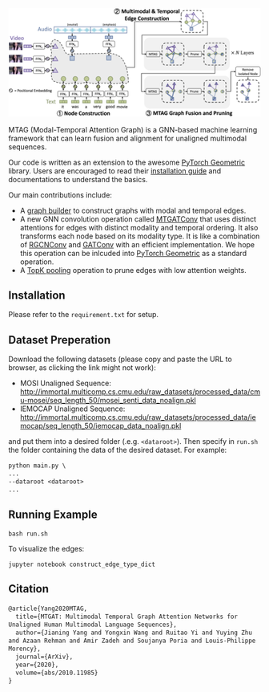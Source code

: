 ![](overview.png)

MTAG (Modal-Temporal Attention Graph) is a GNN-based machine learning framework that can learn fusion and alignment for unaligned multimodal sequences.

Our code is written as an extension to the awesome [PyTorch Geometric](https://github.com/rusty1s/pytorch_geometric) library. Users are encouraged to read their [installation guide](https://pytorch-geometric.readthedocs.io/en/latest/notes/installation.html) and documentations to understand the basics.

Our main contributions include:
 - A [graph builder](https://github.com/jedyang97/MTAG/blob/main/graph_model/graph_builder.py) to construct graphs with modal and temporal edges.
 - A new GNN convolution operation called [MTGATConv](https://github.com/jedyang97/MTAG/blob/main/graph_model/mtgat_conv.py) that uses distinct attentions for edges with distinct modality and temporal ordering. It also transforms each node based on its modality type. It is like a combination of [RGCNConv](https://pytorch-geometric.readthedocs.io/en/latest/modules/nn.html#torch_geometric.nn.conv.RGCNConv) and [GATConv](https://pytorch-geometric.readthedocs.io/en/latest/modules/nn.html#torch_geometric.nn.conv.GATConv) with an efficient implementation. We hope this operation can be inlcuded into [PyTorch Geometric](https://github.com/rusty1s/pytorch_geometric) as a standard operation.
 - A [TopK pooling](https://github.com/jedyang97/MTAG/blob/main/graph_model/pooling.py) operation to prune edges with low attention weights.
## Installation

Please refer to the `requirement.txt` for setup.

## Dataset Preperation
Download the following datasets (please copy and paste the URL to browser, as clicking the link might not work):

- MOSI Unaligned Sequence: http://immortal.multicomp.cs.cmu.edu/raw_datasets/processed_data/cmu-mosei/seq_length_50/mosei_senti_data_noalign.pkl
- IEMOCAP Unaligned Sequence: http://immortal.multicomp.cs.cmu.edu/raw_datasets/processed_data/iemocap/seq_length_50/iemocap_data_noalign.pkl 

and put them into a desired folder (.e.g. ```<dataroot>```). Then specify in ```run.sh``` the folder containing the data of the desired dataset. For example:


```
python main.py \
...
--dataroot <dataroot>
...
```    

## Running Example

```
bash run.sh
```

To visualize the edges:
```
jupyter notebook construct_edge_type_dict
```

## Citation

```
@article{Yang2020MTAG,
  title={MTGAT: Multimodal Temporal Graph Attention Networks for Unaligned Human Multimodal Language Sequences},
  author={Jianing Yang and Yongxin Wang and Ruitao Yi and Yuying Zhu and Azaan Rehman and Amir Zadeh and Soujanya Poria and Louis-Philippe Morency},
  journal={ArXiv},
  year={2020},
  volume={abs/2010.11985}
}
```
